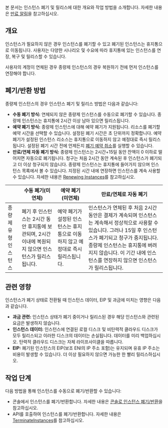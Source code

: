 본 문서는 인스턴스 폐기 및 릴리스에 대한 개요와 작업 방법을 소개합니다. 자세한 내용은 [만료 알림](https://intl.cloud.tencent.com/document/product/213/2181)을 참고하십시오.

## 개요

인스턴스가 필요하지 않은 경우 인스턴스를 폐기할 수 있고 폐기된 인스턴스는 휴지통으로 이동됩니다. 사용자는 다양한 시나리오 및 수요에 따라 휴지통에 있는 인스턴스를 연장, 복구 및 릴리스할 수 있습니다.


<dx-alert infotype="notice" title="">
사용자의 계정이 연체된 경우 종량제 인스턴스의 경우 복원하기 전에 먼저 인스턴스를 연장해야 합니다.
</dx-alert>



## 폐기/반환 방법
종량제 인스턴스의 경우 인스턴스 폐기 및 릴리스 방법은 다음과 같습니다:
 - **수동 폐기 방식:** 연체되지 않은 종량제 인스턴스를 수동으로 폐기할 수 있습니다. 종량제 인스턴스는 휴지통에 2시간 이상 남아 있으면 릴리스됩니다.
 - **예약 폐기 방식:** 종량제 인스턴스에 대해 예약 폐기가 지원됩니다. 리소스를 폐기할 예약 시간을 선택할 수 있습니다. 설정된 폐기 시간은 초 단위까지 정확합니다. 예약 폐기가 설정된 인스턴스 리소스는 휴지통으로 이동하지 않고 예정대로 즉시 릴리스됩니다. 설정된 폐기 시간 전에 언제든지 [폐기 예약 취소](https://intl.cloud.tencent.com/document/product/213/46012?has_map=1#.E6.92.A4.E9.94.80.E5.AE.9A.E6.97.B6.E9.94.80.E6.AF.81)를 실행할 수 있습니다.
 - **만료/연체 자동 폐기 방식:** 종량제 인스턴스는 2시간+15일 동안 잔액이 0 이하로 떨어지면 자동으로 폐기됩니다. 청구는 처음 2시간 동안 계속된 후 인스턴스가 폐기되고 더 이상 청구되지 않습니다. 종량제 인스턴스는 휴지통에 들어가지 않으며 인스턴스 목록에서 볼 수 있습니다. 지정된 시간 내에 연장하면 인스턴스를 계속 사용할 수 있습니다. 자세한 내용은 [Renewing Instances](/doc/product/213/6143)를 참고하십시오.

|  | 수동 폐기(미연체) |예약 폐기(미연체) | 만료/연체로 자동 폐기|
|---------|---------|---------|---------|
| 종량제 유형 인스턴스 | 폐기 후 인스턴스는 2시간 동안 휴지통에 보관되며, 2시간 이내에 복원되지 않으면 인스턴스가 릴리스됩니다. | 예약 폐기가 설정된 인스턴스는 휴지통으로 이동하지 않고 예정대로 즉시 릴리스됩니다. |인스턴스가 연체된 후 처음 2시간 동안은 결제가 계속되며 인스턴스는 계속해서 정상적으로 사용할 수 있습니다. 그러나 15일 후 인스턴스가 폐기되고 청구가 중지됩니다. 종량제 인스턴스는 휴지통에 버려지지 않습니다. 이 기간 내에 인스턴스를 연장하지 않으면 인스턴스가 릴리스됩니다.|


##  관련 영향
인스턴스가 폐기 상태로 전환될 때 인스턴스 데이터, EIP 및 과금에 미치는 영향은 다음과 같습니다.
- **과금 관련:** 인스턴스 상태가 폐기 중이거나 릴리스된 경우 해당 인스턴스와 관련된 요금은 발생하지 않습니다.
- **인스턴스 데이터:** 인스턴스에 연결된 로컬 디스크 및 비탄력적 클라우드 디스크가 모두 릴리스되고 이러한 디스크의 데이터는 손실됩니다. 데이터를 미리 백업하십시오. 탄력적 클라우드 디스크는 자체 라이프사이클을 따릅니다.
- **EIP:** 폐기된 인스턴스의 EIP(보조 ENI의 IP 주소 포함)는 유지되며 유휴 IP 주소는 비용이 발생할 수 있습니다. 더 이상 필요하지 않으면 가능한 한 빨리 릴리스하십시오.

## 작업 단계
다음 방법을 통해 인스턴스를 수동으로 폐기/반환할 수 있습니다:
- 콘솔에서 인스턴스를 폐기/반환합니다. 자세한 내용은 [콘솔로 인스턴스 폐기/반환](https://intl.cloud.tencent.com/document/product/213/46012)을 참고하십시오.
- API를 호출하여 인스턴스를 폐기/반환합니다. 자세한 내용은 [TerminateInstances](https://intl.cloud.tencent.com/document/product/213/33234)를 참고하십시오.

